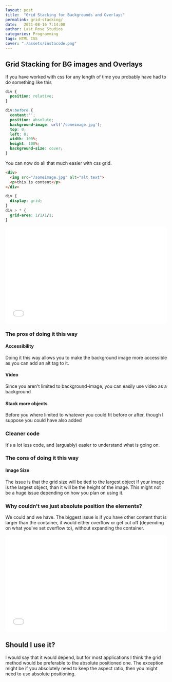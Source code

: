 ```yaml
---
layout: post
title:  "Grid Stacking for Backgrounds and Overlays"
permalink: grid-stacking/
date:   2021-08-16 7:14:00
author: Last Rose Studios
categories: Programming
tags: HTML CSS
cover: "./assets/instacode.png"
---
```


## Grid Stacking for BG images and Overlays

If you have worked with css for any length of time you probably have had to do something like this

```css
div {
  position: relative;
}

div:before {
  content:'';
  position: absolute;
  background-image: url('/someimage.jpg');
  top: 0;
  left: 0;
  width: 100%;
  height: 100%;
  background-size: cover;
}
```

You can now do all that much easier with css grid.
```html
<div>
  <img src="/someimage.jpg" alt="alt text">
  <p>this is content</p>
</div>
```
```css
div {
  display: grid;
}
div > * {
  grid-area: 1/1/1/1;
}
```
<iframe width="100%" height="300" src="//jsfiddle.net/lastrose/fedtp19r/embedded/result/" allowfullscreen="allowfullscreen" loading="lazy" frameborder="0"></iframe>

### The pros of doing it this way

#### Accessibility
Doing it this way allows you to make the background image more accessible as you can add an alt tag to it. 

#### Video
Since you aren't limited to background-image, you can easily use video as a background

#### Stack more objects
Before you where limited to whatever you could fit before or after, though I suppose you could have also added

### Cleaner code
It's a lot less code, and (arguably) easier to understand what is going on.

### The cons of doing it this way

#### Image Size
The issue is that the grid size will be tied to the largest object
If your image is the largest object, than it will be the height of the image. 
This might not be a huge issue depending on how you plan on using it.

### Why couldn't we just absolute position the elements?
We could and we have. The biggest issue is if you have other content that is larger than the container, it would either overflow or get cut off (depending on what you've set overflow to), without expanding the container.
<iframe width="100%" height="300" src="//jsfiddle.net/lastrose/gq59nL6e/embedded/result/" allowfullscreen="allowfullscreen" frameborder="0" loading="lazy"></iframe>

## Should I use it?
I would say that it would depend, but for most applications I think the grid method would be preferable to the absolute positioned one. The exception might be if you absolutely need to keep the aspect ratio, then you might need to use absolute positioning.